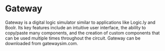# Gateway
Gateway is a digital logic simulator similar to applications like Logic.ly and Boolr.  Its key features include an intuitive user 
interface, the ability to copy/paste many components, and the creation of custom components that can be used multiple times throughout 
the circuit.  Gateway can be downloaded from gatewaysim.com.
